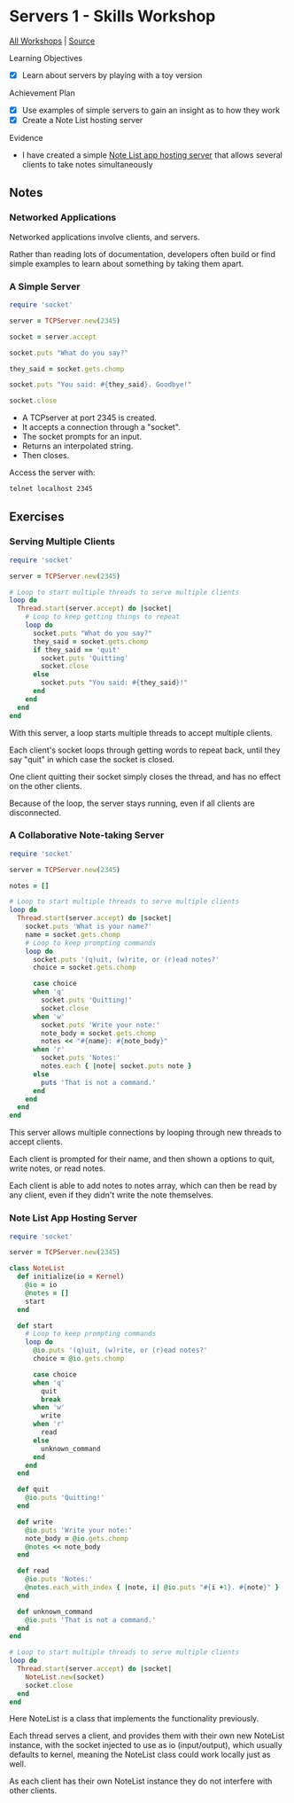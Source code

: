 # Servers 1 - Skills Workshop

[All Workshops](README.md) | [Source](https://github.com/makersacademy/skills-workshops/blob/master/practicals/servers_and_clients/servers.md)

Learning Objectives

- [x] Learn about servers by playing with a toy version

Achievement Plan

- [x] Use examples of simple servers to gain an insight as to how they work
- [x] Create a Note List hosting server

Evidence

- I have created a simple [Note List app hosting server](https://github.com/hturnbull93/note-list-server) that allows several clients to take notes simultaneously

## Notes

### Networked Applications

Networked applications involve clients, and servers.

Rather than reading lots of documentation, developers often build or find simple examples to learn about something by taking them apart.

### A Simple Server

```ruby
require 'socket'

server = TCPServer.new(2345)

socket = server.accept

socket.puts "What do you say?"

they_said = socket.gets.chomp

socket.puts "You said: #{they_said}. Goodbye!"

socket.close
```

- A TCPserver at port 2345 is created.
- It accepts a connection through a "socket".
- The socket prompts for an input.
- Returns an interpolated string.
- Then closes.

Access the server with:

```bash
telnet localhost 2345
```

## Exercises

### Serving Multiple Clients

```ruby
require 'socket'

server = TCPServer.new(2345)

# Loop to start multiple threads to serve multiple clients
loop do
  Thread.start(server.accept) do |socket|
    # Loop to keep getting things to repeat
    loop do
      socket.puts "What do you say?"
      they_said = socket.gets.chomp
      if they_said == 'quit'
        socket.puts 'Quitting'
        socket.close
      else
        socket.puts "You said: #{they_said}!"
      end
    end
  end
end
```

With this server, a loop starts multiple threads to accept multiple clients.

Each client's socket loops through getting words to repeat back, until they say "quit" in which case the socket is closed.

One client quitting their socket simply closes the thread, and has no effect on the other clients.

Because of the loop, the server stays running, even if all clients are disconnected.

### A Collaborative Note-taking Server

```ruby
require 'socket'

server = TCPServer.new(2345)

notes = []

# Loop to start multiple threads to serve multiple clients
loop do
  Thread.start(server.accept) do |socket|
    socket.puts 'What is your name?'
    name = socket.gets.chomp
    # Loop to keep prompting commands
    loop do
      socket.puts '(q)uit, (w)rite, or (r)ead notes?'
      choice = socket.gets.chomp

      case choice
      when 'q'
        socket.puts 'Quitting!'
        socket.close
      when 'w'
        socket.puts 'Write your note:'
        note_body = socket.gets.chomp
        notes << "#{name}: #{note_body}"
      when 'r'
        socket.puts 'Notes:'
        notes.each { |note| socket.puts note }
      else
        puts 'That is not a command.'
      end
    end
  end
end
```

This server allows multiple connections by looping through new threads to accept clients.

Each client is prompted for their name, and then shown a options to quit, write notes, or read notes.

Each client is able to add notes to notes array, which can then be read by any client, even if they didn't write the note themselves.

### Note List App Hosting Server

```ruby
require 'socket'

server = TCPServer.new(2345)

class NoteList
  def initialize(io = Kernel)
    @io = io
    @notes = []
    start
  end

  def start
    # Loop to keep prompting commands
    loop do
      @io.puts '(q)uit, (w)rite, or (r)ead notes?'
      choice = @io.gets.chomp

      case choice
      when 'q'
        quit
        break
      when 'w'
        write
      when 'r'
        read
      else
        unknown_command
      end
    end
  end

  def quit
    @io.puts 'Quitting!'
  end

  def write
    @io.puts 'Write your note:'
    note_body = @io.gets.chomp
    @notes << note_body
  end

  def read
    @io.puts 'Notes:'
    @notes.each_with_index { |note, i| @io.puts "#{i +1}. #{note}" }
  end

  def unknown_command
    @io.puts 'That is not a command.'
  end
end

# Loop to start multiple threads to serve multiple clients
loop do
  Thread.start(server.accept) do |socket|
    NoteList.new(socket)
    socket.close
  end
end
```

Here NoteList is a class that implements the functionality previously.

Each thread serves a client, and provides them with their own new NoteList instance, with the socket injected to use as io (input/output), which usually defaults to kernel, meaning the NoteList class could work locally just as well.

As each client has their own NoteList instance they do not interfere with other clients.
